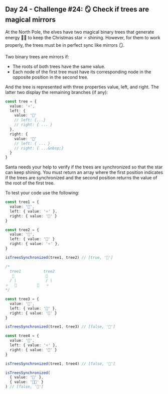 ## Day 24 - Challenge #24: 🪞 Check if trees are magical mirrors

At the North Pole, the elves have two magical binary trees that generate energy 🌲🌲 to keep the Christmas star ⭐️ shining. However, for them to work properly, the trees must be in perfect sync like mirrors 🪞.

Two binary trees are mirrors if:

* The roots of both trees have the same value.
* Each node of the first tree must have its corresponding node in the opposite position in the second tree.

And the tree is represented with three properties value, left, and right. The latter two display the remaining branches (if any):

```ts
const tree = {
  value: '⭐️',
  left: {
    value: '🎅'
    // left: {...}
    // right: { ... }
  },
  right: {
    value: '🎁'
    // left: { ... }
    // right: { ...&nbsp;}
  }
}
```

Santa needs your help to verify if the trees are synchronized so that the star can keep shining. You must return an array where the first position indicates if the trees are synchronized and the second position returns the value of the root of the first tree.

To test your code use the following:

```ts
const tree1 = {
  value: '🎄',
  left: { value: '⭐' },
  right: { value: '🎅' }
}

const tree2 = {
  value: '🎄',
  left: { value: '🎅' }
  right: { value: '⭐' },
}

isTreesSynchronized(tree1, tree2) // [true, '🎄']

/*
  tree1          tree2
   🎄              🎄
  / \             / \
⭐   🎅         🎅   ⭐
*/

const tree3 = {
  value: '🎄',
  left: { value: '🎅' },
  right: { value: '🎁' }
}

isTreesSynchronized(tree1, tree3) // [false, '🎄']

const tree4 = {
  value: '🎄',
  left: { value: '⭐' },
  right: { value: '🎅' }
}

isTreesSynchronized(tree1, tree4) // [false, '🎄']

isTreesSynchronized(
  { value: '🎅' },
  { value: '🧑‍🎄' }
) // [false, '🎅']
```